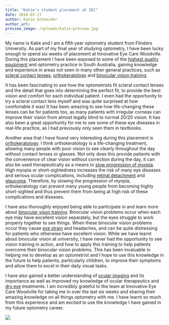 ```yaml
---
title: "Katie's student placement at IEC"
date: 2018-03-17
author: Katie Schneider
author_url: 
preview_image: /uploads/katie-preview.jpg
---
```


My name is Katie and I am a fifth year optometry student from Flinders University. As part of my final year of studying optometry, I have been lucky enough to spend six weeks of placement at Innovative Eye Care Woodville. During this placement I have been exposed to some of the [highest quality equipment](/what-we-do/oct) and optometry practice in South Australia, gaining knowledge and experience in areas not seen in many other general practices, such as [scleral contact lenses](/what-we-do/scleral-contact-lenses), [orthokeratology](/what-we-do/orthokeratology-corneal-reshaping) and [binocular vision training](/what-we-do/vision-training).

It has been fascinating to see how the optometrists fit scleral contact lenses and the detail that goes into determining the perfect fit, to provide the best vision and comfort for each individual patient. I even had the opportunity to try a scleral contact lens myself and was quite surprised at how comfortable it was! It has been amazing to see how life-changing these lenses can be for patients too, as many patients with irregular corneas can improve their vision from almost legally blind to normal 20/20 vision. It has also been a great opportunity for me to see some of these eye diseases in real-life practice, as I had previously only seen them in textbooks.

Another area that I have found very interesting during this placement is [orthokeratology](/what-we-do/orthokeratology-corneal-reshaping). I think orthokeratology is a life-changing treatment, allowing many people with poor vision to see clearly throughout the day without contact lenses or glasses. Not only does this provide patients with the convenience of clear vision without correction during the day, it can also be used therapeutically as a means to [slow progression of myopia](/what-we-do/myopia-control). High myopia or short-sightedness increases the risk of many eye diseases and serious ocular complications, including [retinal detachment](/what-we-do/flashes-floaters-retinal-tear-detachment) and [glaucoma](/what-we-do/glaucoma). Therefore, by slowing the progression of myopia, orthokeratology can prevent many young people from becoming highly short-sighted and thus prevent them from being at high risk of these complications and diseases.

I have also thoroughly enjoyed being able to participate in and learn more about [binocular vison training](/what-we-do/vision-training). Binocular vision problems occur when each eye may have excellent vision separately, but the eyes struggle to work properly together to see things. When these binocular vision problems occur they cause [eye strain](/what-we-do/digital-eye-strain) and headaches, and can be quite distressing for patients who otherwise have excellent vision. While we have learnt about binocular vision at university, I have never had the opportunity to see vision training in action, and how to apply this training to help patients overcome their binocular vision problems. This has been invaluable in helping me to develop as an optometrist and I hope to use this knowledge in the future to help patients, particularly children, to improve their symptoms and allow them to excel in their daily visual tasks.

I have also gained a better understanding of [ocular imaging](/panel/pages/what-we-do/retinal-photography) and its importance as well as improved my knowledge of ocular therapeutics and [dry eye](/panel/pages/what-we-do/dry-eye-disease) treatments. I am incredibly grateful to the team at Innovative Eye Care Woodville for taking me in over the last six weeks and sharing their amazing knowledge on all things optometry with me. I have learnt so much from this experience and am excited to use the knowledge I have gained in my future optometry career.

![](katie.jpg)
